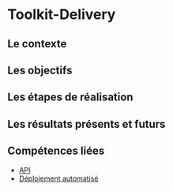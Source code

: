 # Toolkit-Delivery

## Le contexte
## Les objectifs
## Les étapes de réalisation
## Les résultats présents et futurs
## Compétences liées
- [API](/mes-compétences/api)
- [Déploiement automatisé](/mes-compétences/deploiement-automatise)
